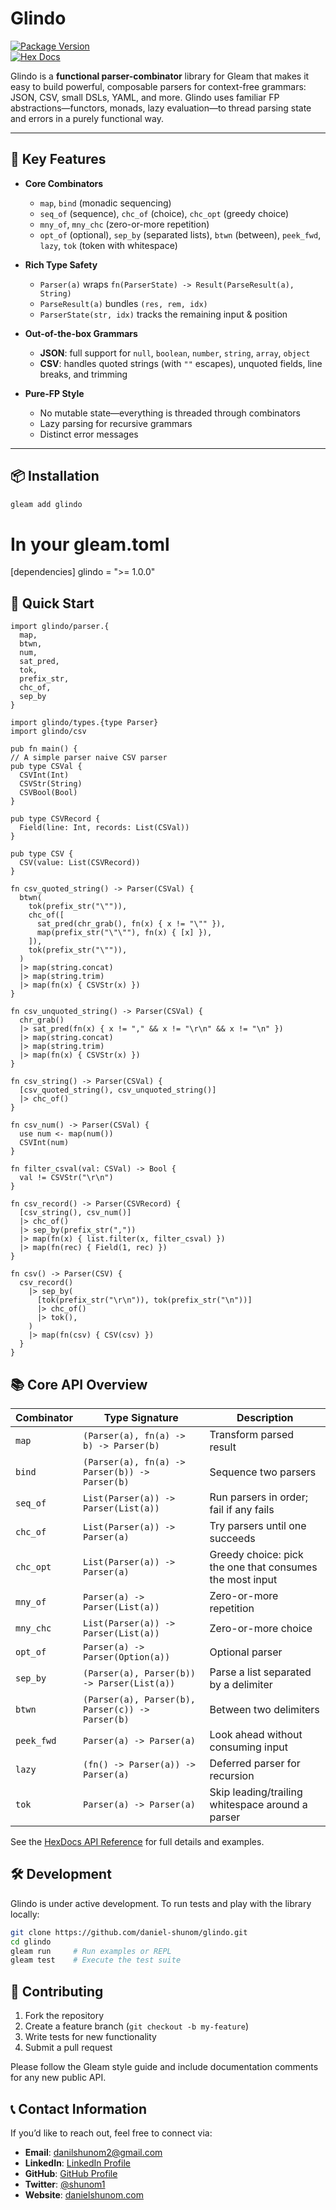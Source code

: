 # Glindo

[![Package Version](https://img.shields.io/hexpm/v/glindo)](https://hex.pm/packages/glindo)  
[![Hex Docs](https://img.shields.io/badge/hex-docs-ffaff3)](https://hexdocs.pm/glindo/)

Glindo is a **functional parser-combinator** library for Gleam that makes it easy to build powerful, composable parsers for context-free grammars: JSON, CSV, small DSLs, YAML, and more. Glindo uses familiar FP abstractions—functors, monads, lazy evaluation—to thread parsing state and errors in a purely functional way.

---

## 🔑 Key Features

- **Core Combinators**  
  - `map`, `bind` (monadic sequencing)  
  - `seq_of` (sequence), `chc_of` (choice), `chc_opt` (greedy choice)  
  - `mny_of`, `mny_chc` (zero-or-more repetition)  
  - `opt_of` (optional), `sep_by` (separated lists), `btwn` (between), `peek_fwd`, `lazy`, `tok` (token with whitespace)

- **Rich Type Safety**  
  - `Parser(a)` wraps `fn(ParserState) -> Result(ParseResult(a), String)`  
  - `ParseResult(a)` bundles `(res, rem, idx)`  
  - `ParserState(str, idx)` tracks the remaining input & position  

- **Out-of-the-box Grammars**  
  - **JSON**: full support for `null`, `boolean`, `number`, `string`, `array`, `object`  
  - **CSV**: handles quoted strings (with `""` escapes), unquoted fields, line breaks, and trimming  

- **Pure-FP Style**  
  - No mutable state—everything is threaded through combinators  
  - Lazy parsing for recursive grammars  
  - Distinct error messages  

---

## 📦 Installation

```sh
gleam add glindo
```

# In your gleam.toml
[dependencies]
glindo = ">= 1.0.0"


## 🚀 Quick Start

```gleam
import glindo/parser.{
  map, 
  btwn, 
  num, 
  sat_pred, 
  tok, 
  prefix_str, 
  chc_of, 
  sep_by
}

import glindo/types.{type Parser}
import glindo/csv   

pub fn main() {
// A simple parser naive CSV parser
pub type CSVal {
  CSVInt(Int)
  CSVStr(String)
  CSVBool(Bool)
}

pub type CSVRecord {
  Field(line: Int, records: List(CSVal))
}

pub type CSV {
  CSV(value: List(CSVRecord))
}

fn csv_quoted_string() -> Parser(CSVal) {
  btwn(
    tok(prefix_str("\"")),
    chc_of([
      sat_pred(chr_grab(), fn(x) { x != "\"" }),
      map(prefix_str("\"\""), fn(x) { [x] }),
    ]),
    tok(prefix_str("\"")),
  )
  |> map(string.concat)
  |> map(string.trim)
  |> map(fn(x) { CSVStr(x) })
}

fn csv_unquoted_string() -> Parser(CSVal) {
  chr_grab()
  |> sat_pred(fn(x) { x != "," && x != "\r\n" && x != "\n" })
  |> map(string.concat)
  |> map(string.trim)
  |> map(fn(x) { CSVStr(x) })
}

fn csv_string() -> Parser(CSVal) {
  [csv_quoted_string(), csv_unquoted_string()]
  |> chc_of()
}

fn csv_num() -> Parser(CSVal) {
  use num <- map(num())
  CSVInt(num)
}

fn filter_csval(val: CSVal) -> Bool {
  val != CSVStr("\r\n")
}

fn csv_record() -> Parser(CSVRecord) {
  [csv_string(), csv_num()]
  |> chc_of()
  |> sep_by(prefix_str(","))
  |> map(fn(x) { list.filter(x, filter_csval) })
  |> map(fn(rec) { Field(1, rec) })
}

fn csv() -> Parser(CSV) {
  csv_record()
    |> sep_by(
      [tok(prefix_str("\r\n")), tok(prefix_str("\n"))]
      |> chc_of()
      |> tok(),
    )
    |> map(fn(csv) { CSV(csv) })
  }
}
```

## 📚 Core API Overview

| Combinator       | Type Signature                                                                         | Description                                                  |
| ---------------- | -------------------------------------------------------------------------------------- | ------------------------------------------------------------ |
| `map`            | `(Parser(a), fn(a) -> b) -> Parser(b)`                                                 | Transform parsed result                                     |
| `bind`           | `(Parser(a), fn(a) -> Parser(b)) -> Parser(b)`                                         | Sequence two parsers                                         |
| `seq_of`         | `List(Parser(a)) -> Parser(List(a))`                                                   | Run parsers in order; fail if any fails                      |
| `chc_of`         | `List(Parser(a)) -> Parser(a)`                                                         | Try parsers until one succeeds                               |
| `chc_opt`        | `List(Parser(a)) -> Parser(a)`                                                         | Greedy choice: pick the one that consumes the most input     |
| `mny_of`         | `Parser(a) -> Parser(List(a))`                                                         | Zero-or-more repetition                                      |
| `mny_chc`        | `List(Parser(a)) -> Parser(List(a))`                                                   | Zero-or-more choice                                          |
| `opt_of`         | `Parser(a) -> Parser(Option(a))`                                                       | Optional parser                                              |
| `sep_by`         | `(Parser(a), Parser(b)) -> Parser(List(a))`                                            | Parse a list separated by a delimiter                        |
| `btwn`           | `(Parser(a), Parser(b), Parser(c)) -> Parser(b)`                                       | Between two delimiters                                       |
| `peek_fwd`       | `Parser(a) -> Parser(a)`                                                               | Look ahead without consuming input                           |
| `lazy`           | `(fn() -> Parser(a)) -> Parser(a)`                                                     | Deferred parser for recursion                                |
| `tok`            | `Parser(a) -> Parser(a)`                                                               | Skip leading/trailing whitespace around a parser             |

See the [HexDocs API Reference](https://hexdocs.pm/glindo/) for full details and examples.


## 🛠️ Development
Glindo is under active development. To run tests and play with the library locally:

```sh
git clone https://github.com/daniel-shunom/glindo.git
cd glindo
gleam run     # Run examples or REPL
gleam test    # Execute the test suite
```
## 🤝 Contributing

1. Fork the repository  
2. Create a feature branch (`git checkout -b my-feature`)  
3. Write tests for new functionality  
4. Submit a pull request  

Please follow the Gleam style guide and include documentation comments for any new public API.


## 📞 Contact Information

If you’d like to reach out, feel free to connect via:

- **Email**: [danilshunom2@gmail.com](mailto:danielshunom2@gmail.com)
- **LinkedIn**: [LinkedIn Profile](https://www.linkedin.com/in/daniel-jeremiah-177416245)
- **GitHub**: [GitHub Profile](https://github.com/daniel-shunom)
- **Twitter**: [@shunom1](https://twitter.com/shunom1)
- **Website**: [danielshunom.com](https://danielshunom.vercel.app)
